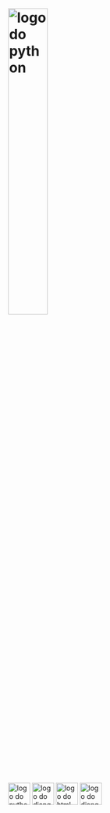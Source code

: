 # <img src="https://helix-pajama-e4e.notion.site/image/attachment%3A465c90eb-f62f-45bb-b862-8d997fa9fdce%3Alogo.png?table=block&id=20edfa6a-ee41-802c-8702-c3d96ee1c558&spaceId=c611623c-fe0f-4057-b605-68ec0b0c6bb6&width=1420&userId=&cache=v2" alt="logo do python" width="40%">
<img src="https://images.icon-icons.com/112/PNG/512/python_18894.png" alt="logo do python" width="45px">
<img src="https://images.icon-icons.com/2107/PNG/96/file_type_django_icon_130645.png" alt="logo do django" width="45px">
<img src="https://images.icon-icons.com/2790/PNG/96/html_filetype_icon_177535.png" alt="logo do html" width="45px">
<img src="https://images.icon-icons.com/2790/PNG/96/css_filetype_icon_177544.png" alt="logo do django" width="45px">



